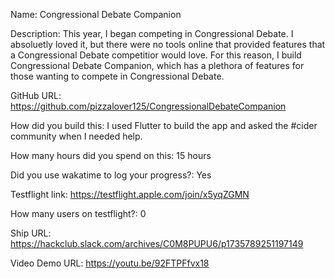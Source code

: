 Name: Congressional Debate Companion

Description: This year, I began competing in Congressional Debate. I absoluetly loved it, but there were no tools online that provided features that a Congressional Debate competitior would love. For this reason, I build Congressional Debate Companion, which has a plethora of features for those wanting to compete in Congressional Debate.

GitHub URL: https://github.com/pizzalover125/CongressionalDebateCompanion

How did you build this: I used Flutter to build the app and asked the #cider community when I needed help.

How many hours did you spend on this: 15 hours

Did you use wakatime to log your progress?: Yes

Testflight link: https://testflight.apple.com/join/x5yqZGMN

How many users on testflight?: 0

Ship URL: https://hackclub.slack.com/archives/C0M8PUPU6/p1735789251197149

Video Demo URL: https://youtu.be/92FTPFfvx18
